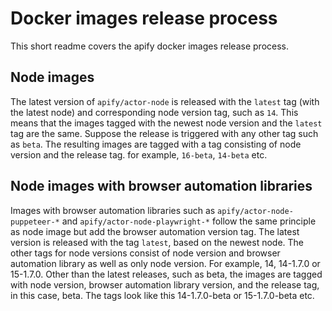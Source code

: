 # Docker images release process

This short readme covers the apify docker images release process.

## Node images
The latest version of `apify/actor-node` is released with the `latest` tag (with the latest node) and corresponding node version tag, such as `14`. This means that the images tagged with the newest node version and the `latest` tag are the same. Suppose the release is triggered with any other tag such as `beta`. The resulting images are tagged with a tag consisting of node version and the release tag. for example, `16-beta`, `14-beta` etc.

## Node images with browser automation libraries
Images with browser automation libraries such as `apify/actor-node-puppeteer-*` and `apify/actor-node-playwright-*` follow the same principle as node image but add the browser automation version tag. The latest version is released with the tag `latest`, based on the newest node.  The other tags for node versions consist of node version and browser automation library as well as only node version. For example, 14, 14-1.7.0 or 15-1.7.0. Other than the latest releases, such as beta, the images are tagged with node version, browser automation library version, and the release tag, in this case, beta. The tags look like this 14-1.7.0-beta or 15-1.7.0-beta etc.